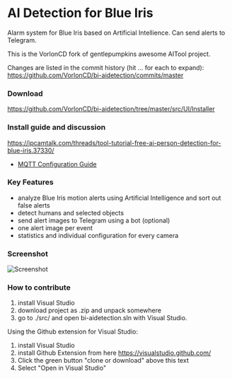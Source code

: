 # AI Detection for Blue Iris
Alarm system for Blue Iris based on Artificial Intellience. Can send alerts to Telegram.

This is the VorlonCD fork of gentlepumpkins awesome AITool project.   

Changes are listed in the commit history (hit ... for each to expand):
https://github.com/VorlonCD/bi-aidetection/commits/master

### Download
https://github.com/VorlonCD/bi-aidetection/tree/master/src/UI/Installer

### Install guide and discussion
https://ipcamtalk.com/threads/tool-tutorial-free-ai-person-detection-for-blue-iris.37330/

* [MQTT Configuration Guide](mqtt.md)

### Key Features
- analyze Blue Iris motion alerts using Artificial Intelligence and sort out false alerts
- detect humans and selected objects
- send alert images to Telegram using a bot (optional)
- one alert image per event
- statistics and individual configuration for every camera

### Screenshot
![Screenshot](https://ipcamtalk.com/attachments/processing1-53-png.44807/)

### How to contribute
1. install Visual Studio
2. download project as .zip and unpack somewhere
3. go to ./src/ and open bi-aidetection.sln with Visual Studio.

Using the Github extension for Visual Studio:
1. install Visual Studio
1. install Github Extension from here https://visualstudio.github.com/
2. Click the green button "clone or download" above this text
3. Select "Open in Visual Studio"
